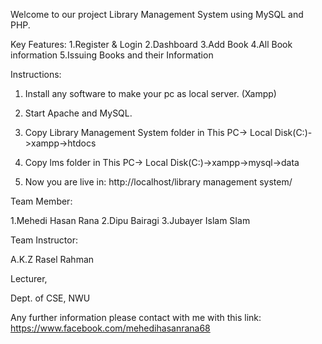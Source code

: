 Welcome to our project Library Management System using MySQL and PHP.

Key Features: 1.Register & Login 2.Dashboard 3.Add Book 4.All Book information 5.Issuing Books and their Information

Instructions:

1. Install any software to make your pc as local server. (Xampp)

2. Start Apache and MySQL.

3. Copy Library Management System folder in This PC-> Local Disk(C:)->xampp->htdocs

4. Copy lms folder in This PC-> Local Disk(C:)->xampp->mysql->data

5. Now you are live in: http://localhost/library management system/

Team Member:

1.Mehedi Hasan Rana 2.Dipu Bairagi 3.Jubayer Islam SIam

Team Instructor:

A.K.Z Rasel Rahman

Lecturer,

Dept. of CSE, NWU

Any further information please contact with me with this link: https://www.facebook.com/mehedihasanrana68
